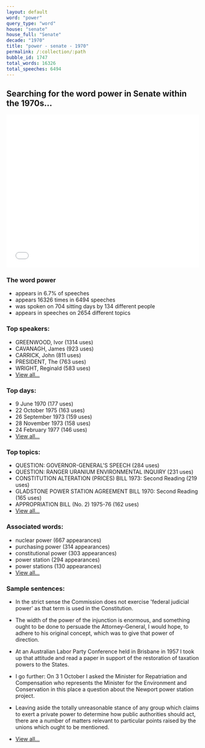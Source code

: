 ```yaml
---
layout: default
word: "power"
query_type: "word"
house: "senate"
house_full: "Senate"
decade: "1970"
title: "power - senate - 1970"
permalink: /:collection/:path
bubble_id: 1747
total_words: 16326
total_speeches: 6494
---
```



## Searching for the word **power** in Senate within the 1970s...

<iframe width="100%" height="400" frameborder="0" scrolling="no" src="//plot.ly/~wragge/1747.embed"></iframe>

### The word **power**

* appears in 6.7% of speeches
* appears 16326 times in 6494 speeches
* was spoken on 704 sitting days by 134 different people
* appears in speeches on 2654 different topics

### Top speakers:

* GREENWOOD, Ivor (1314 uses)
* CAVANAGH, James (923 uses)
* CARRICK, John (811 uses)
* PRESIDENT, The (763 uses)
* WRIGHT, Reginald (583 uses)
* [View all...](speakers/)


### Top days:

* 9 June 1970 (177 uses)
* 22 October 1975 (163 uses)
* 26 September 1973 (159 uses)
* 28 November 1973 (158 uses)
* 24 February 1977 (146 uses)
* [View all...](days/)


### Top topics:

* QUESTION: GOVERNOR-GENERAL'S SPEECH (284 uses)
* QUESTION: RANGER URANIUM ENVIRONMENTAL INQUIRY (231 uses)
* CONSTITUTION ALTERATION (PRICES) BILL 1973: Second Reading (219 uses)
* GLADSTONE POWER STATION AGREEMENT BILL 1970: Second Reading (165 uses)
* APPROPRIATION BILL (No. 2) 1975-76 (162 uses)
* [View all...](topics/)


### Associated words:

* nuclear power (667 appearances)
* purchasing power (314 appearances)
* constitutional power (303 appearances)
* power station (294 appearances)
* power stations (130 appearances)
* [View all...](collocations/)


### Sample sentences:

* In the strict sense the Commission does not exercise 'federal judicial <span class="highlight">power</span>' as that term is used in the Constitution.

* The width of the <span class="highlight">power</span> of the injunction is enormous, and something ought to be done to persuade the Attorney-General, I would hope, to adhere to his original concept, which was to give that <span class="highlight">power</span> of direction.

* At an Australian Labor Party Conference held in Brisbane in 1957 I took up that attitude and read a paper in support of the restoration of taxation powers to the States.

* I go further: On 3 1 October I asked the Minister for Repatriation and Compensation who represents the Minister for the Environment and Conservation in this place a question about the Newport <span class="highlight">power</span> station project.

* Leaving aside the totally unreasonable stance of any group which claims to exert a private <span class="highlight">power</span> to determine how public authorities should act, there are a number of matters relevant to particular points raised by the unions which ought to be mentioned.

* [View all...](contexts/)
